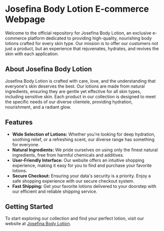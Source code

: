 # Josefina Body Lotion E-commerce Webpage

Welcome to the official repository for Josefina Body Lotion, an exclusive e-commerce platform dedicated to providing high-quality, nourishing body lotions crafted for every skin type. Our mission is to offer our customers not just a product, but an experience that rejuvenates, hydrates, and revives the skin with each application.

## About Josefina Body Lotion

Josefina Body Lotion is crafted with care, love, and the understanding that everyone's skin deserves the best. Our lotions are made from natural ingredients, ensuring they are gentle yet effective for all skin types, including sensitive skin. Each product in our collection is designed to meet the specific needs of our diverse clientele, providing hydration, nourishment, and a radiant glow.

## Features

- **Wide Selection of Lotions:** Whether you're looking for deep hydration, soothing relief, or a refreshing scent, our diverse range has something for everyone.
- **Natural Ingredients:** We pride ourselves on using only the finest natural ingredients, free from harmful chemicals and additives.
- **User-Friendly Interface:** Our website offers an intuitive shopping experience, making it easy for you to find and purchase your favorite lotions.
- **Secure Checkout:** Ensuring your data's security is a priority. Enjoy a safe shopping experience with our secure checkout system.
- **Fast Shipping:** Get your favorite lotions delivered to your doorstep with our efficient and reliable shipping service.

## Getting Started

To start exploring our collection and find your perfect lotion, visit our website at [Josefina Body Lotion](#). 
